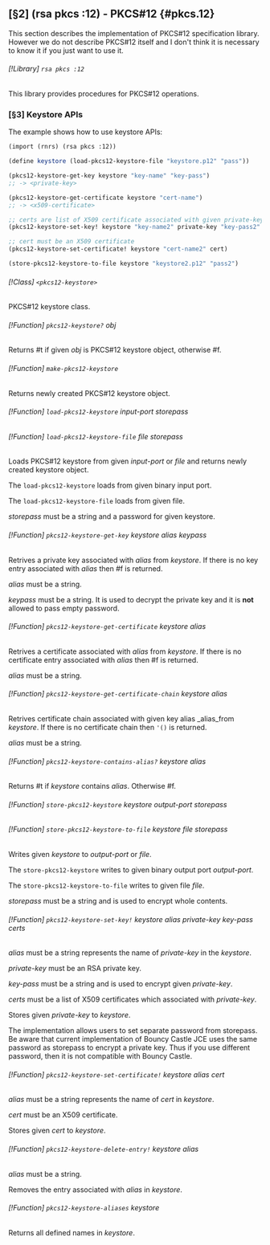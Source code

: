 [§2] (rsa pkcs :12) - PKCS#12 {#pkcs.12}
-------------

This section describes the implementation of PKCS#12 specification library.
However we do not describe PKCS#12 itself and I don't think it is necessary to
know it if you just want to use it.

###### [!Library] `rsa pkcs :12` 

This library provides procedures for PKCS#12 operations.

### [§3] Keystore APIs

The example shows how to use keystore APIs:

``````````scheme
(import (rnrs) (rsa pkcs :12))

(define keystore (load-pkcs12-keystore-file "keystore.p12" "pass"))

(pkcs12-keystore-get-key keystore "key-name" "key-pass")
;; -> <private-key>

(pkcs12-keystore-get-certificate keystore "cert-name")
;; -> <x509-certificate>

;; certs are list of X509 certificate associated with given private-key
(pkcs12-keystore-set-key! keystore "key-name2" private-key "key-pass2" certs)

;; cert must be an X509 certificate
(pkcs12-keystore-set-certificate! keystore "cert-name2" cert)

(store-pkcs12-keystore-to-file keystore "keystore2.p12" "pass2")
``````````

###### [!Class] `<pkcs12-keystore>` 

PKCS#12 keystore class.

###### [!Function] `pkcs12-keystore?`  _obj_

Returns #t if given _obj_ is PKCS#12 keystore object, otherwise #f.

###### [!Function] `make-pkcs12-keystore` 

Returns newly created PKCS#12 keystore object.

###### [!Function] `load-pkcs12-keystore`  _input-port_ _storepass_
###### [!Function] `load-pkcs12-keystore-file`  _file_ _storepass_

Loads PKCS#12 keystore from given _input-port_ or _file_ and
returns newly created keystore object.

The `load-pkcs12-keystore` loads from given binary input port.

The `load-pkcs12-keystore-file` loads from given file.

_storepass_ must be a string and a password for given keystore.


###### [!Function] `pkcs12-keystore-get-key`  _keystore_ _alias_ _keypass_

Retrives a private key associated with _alias_ from _keystore_.
If there is no key entry associated with _alias_ then #f is returned.

_alias_ must be a string.

_keypass_ must be a string. It is used to decrypt the private key and
it is **not** allowed to pass empty password.

###### [!Function] `pkcs12-keystore-get-certificate`  _keystore_ _alias_

Retrives a certificate associated with _alias_ from _keystore_.
If there is no certificate entry associated with _alias_ then #f is 
returned.

_alias_ must be a string.


###### [!Function] `pkcs12-keystore-get-certificate-chain`  _keystore_ _alias_

Retrives certificate chain associated with given key alias _alias_from _keystore_. If there is no certificate chain then `'()` is
returned.

_alias_ must be a string.


###### [!Function] `pkcs12-keystore-contains-alias?`  _keystore_ _alias_

Returns #t if _keystore_ contains _alias_. Otherwise #f.

###### [!Function] `store-pkcs12-keystore`  _keystore_ _output-port_ _storepass_
###### [!Function] `store-pkcs12-keystore-to-file`  _keystore_ _file_ _storepass_

Writes given _keystore_ to _output-port_ or _file_.

The `store-pkcs12-keystore` writes to given binary output port
_output-port_.

The `store-pkcs12-keystore-to-file` writes to given file _file_.

_storepass_ must be a string and is used to encrypt whole contents.


###### [!Function] `pkcs12-keystore-set-key!`  _keystore_ _alias_ _private-key_ _key-pass_ _certs_

_alias_ must be a string represents the name of _private-key_ in
the _keystore_.

_private-key_ must be an RSA private key.

_key-pass_ must be a string and is used to encrypt given _private-key_.

_certs_ must be a list of X509 certificates which associated with
_private-key_.

Stores given _private-key_ to _keystore_.

The implementation allows users to set separate password from storepass.
Be aware that current implementation of Bouncy Castle JCE uses the same
password as storepass to encrypt a private key. Thus if you use different
password, then it is not compatible with Bouncy Castle.


###### [!Function] `pkcs12-keystore-set-certificate!`  _keystore_ _alias_ _cert_

_alias_ must be a string represents the name of _cert_ in
_keystore_.

_cert_ must be an X509 certificate.

Stores given _cert_ to _keystore_.


###### [!Function] `pkcs12-keystore-delete-entry!`  _keystore_ _alias_

_alias_ must be a string.

Removes the entry associated with _alias_ in _keystore_.


###### [!Function] `pkcs12-keystore-aliases`  _keystore_

Returns all defined names in _keystore_.


